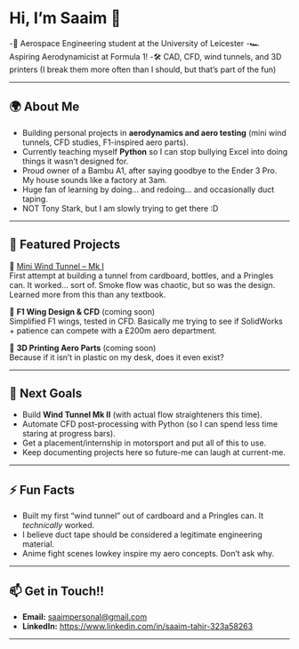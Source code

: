 # Hi, I’m Saaim 👋  

-🚀 Aerospace Engineering student at the University of Leicester
-🏎️ Aspiring Aerodynamicist at Formula 1!
-🛠️ CAD, CFD, wind tunnels, and 3D printers (I break them more often than I should, but that’s part of the fun)  

---

## 🌍 About Me  
- Building personal projects in **aerodynamics and aero testing** (mini wind tunnels, CFD studies, F1-inspired aero parts).  
- Currently teaching myself **Python** so I can stop bullying Excel into doing things it wasn’t designed for.  
- Proud owner of a Bambu A1, after saying goodbye to the Ender 3 Pro. My house sounds like a factory at 3am.  
- Huge fan of learning by doing… and redoing… and occasionally duct taping.
- NOT Tony Stark, but I am slowly trying to get there :D

---

## 📂 Featured Projects  
🔹 [Mini Wind Tunnel – Mk I](https://github.com/saaimulation/Mini-wind-tunnel)  
First attempt at building a tunnel from cardboard, bottles, and a Pringles can. It worked… sort of. Smoke flow was chaotic, but so was the design. Learned more from this than any textbook.  

🔹 **F1 Wing Design & CFD** (coming soon)  
Simplified F1 wings, tested in CFD. Basically me trying to see if SolidWorks + patience can compete with a £200m aero department.  

🔹 **3D Printing Aero Parts** (coming soon)  
Because if it isn’t in plastic on my desk, does it even exist?  

---

## 🎯 Next Goals  
- Build **Wind Tunnel Mk II** (with actual flow straighteners this time).  
- Automate CFD post-processing with Python (so I can spend less time staring at progress bars).  
- Get a placement/internship in motorsport and put all of this to use.  
- Keep documenting projects here so future-me can laugh at current-me.  

---

## ⚡ Fun Facts  
- Built my first “wind tunnel” out of cardboard and a Pringles can. It *technically* worked.  
- I believe duct tape should be considered a legitimate engineering material.  
- Anime fight scenes lowkey inspire my aero concepts. Don’t ask why.  

--- 

## 📫 Get in Touch!!
- **Email:** saaimpersonal@gmail.com  
- **LinkedIn:** https://www.linkedin.com/in/saaim-tahir-323a58263

---


<!--
**saaimulation/saaimulation** is a ✨ _special_ ✨ repository because its `README.md` (this file) appears on your GitHub profile.

Here are some ideas to get you started:

- 🔭 I’m currently working on ...
- 🌱 I’m currently learning ...
- 👯 I’m looking to collaborate on ...
- 🤔 I’m looking for help with ...
- 💬 Ask me about ...
- 📫 How to reach me: ...
- 😄 Pronouns: ...
- ⚡ Fun fact: ...
-->

